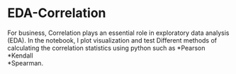 # EDA-Correlation
For business, Correlation plays an essential role in exploratory data analysis (EDA).
In the notebook, I plot visualization  and test Different methods of calculating the correlation statistics using python such as 
*Pearson 
*Kendall  
*Spearman. 
